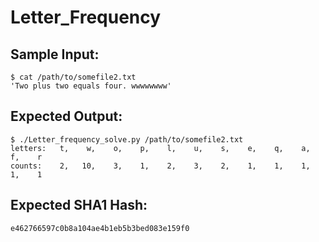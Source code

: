 # Letter_Frequency

## Sample Input:

```
$ cat /path/to/somefile2.txt
'Two plus two equals four. wwwwwwww'
```
## Expected Output:

```
$ ./Letter_frequency_solve.py /path/to/somefile2.txt
letters:   t,    w,    o,    p,    l,    u,    s,    e,    q,    a,    f,    r
counts:    2,   10,    3,    1,    2,    3,    2,    1,    1,    1,    1,    1
```
## Expected SHA1 Hash:

```
e462766597c0b8a104ae4b1eb5b3bed083e159f0
```
